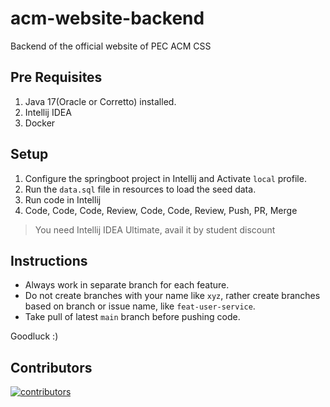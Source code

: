 # acm-website-backend

Backend of the official website of PEC ACM CSS

## Pre Requisites

1. Java 17(Oracle or Corretto) installed.
2. Intellij IDEA
3. Docker

## Setup

1. Configure the springboot project in Intellij and Activate `local` profile.
2. Run the `data.sql` file in resources to load the seed data.
3. Run code in Intellij
4. Code, Code, Code, Review, Code, Code, Review, Push, PR, Merge

> You need Intellij IDEA Ultimate, avail it by student discount

## Instructions

- Always work in separate branch for each feature.
- Do not create branches with your name like `xyz`, rather create branches based on branch or issue name,
  like `feat-user-service`.
- Take pull of latest `main` branch before pushing code.

Goodluck :)

## Contributors

<a href="https://github.com/PEC-CSS/acm-website-backend/graphs/contributors">
  <img alt="contributors" src="https://contrib.rocks/image?repo=PEC-CSS/acm-website-backend" />
</a>

